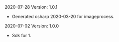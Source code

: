2020-07-28 Version: 1.0.1
- Generated csharp 2020-03-20 for imageprocess.

2020-07-02 Version: 1.0.0
- Sdk for 1.

